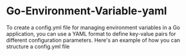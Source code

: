 # Go-Environment-Variable-yaml

To create a config.yml file for managing environment variables in a Go application, you can use a YAML format to define key-value pairs for different configuration parameters. Here's an example of how you can structure a config.yml file
